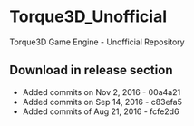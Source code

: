 # Torque3D_Unofficial
Torque3D Game Engine - Unofficial Repository

## Download in release section
- Added commits on Nov 2, 2016 - 00a4a21
- Added commits on Sep 14, 2016 - c83efa5
- Added commits of Aug 21, 2016 - fcfe2d6
